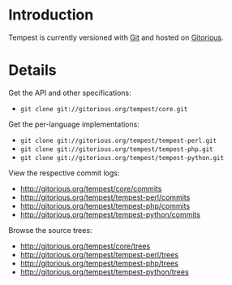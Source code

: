 # Introduction #

Tempest is currently versioned with [Git](http://git-scm.com) and hosted on [Gitorious](http://gitorious.org/tempest).

# Details #

Get the API and other specifications:
  * `git clone git://gitorious.org/tempest/core.git`

Get the per-language implementations:
  * `git clone git://gitorious.org/tempest/tempest-perl.git`
  * `git clone git://gitorious.org/tempest/tempest-php.git`
  * `git clone git://gitorious.org/tempest/tempest-python.git`

View the respective commit logs:
  * http://gitorious.org/tempest/core/commits
  * http://gitorious.org/tempest/tempest-perl/commits
  * http://gitorious.org/tempest/tempest-php/commits
  * http://gitorious.org/tempest/tempest-python/commits

Browse the source trees:
  * http://gitorious.org/tempest/core/trees
  * http://gitorious.org/tempest/tempest-perl/trees
  * http://gitorious.org/tempest/tempest-php/trees
  * http://gitorious.org/tempest/tempest-python/trees